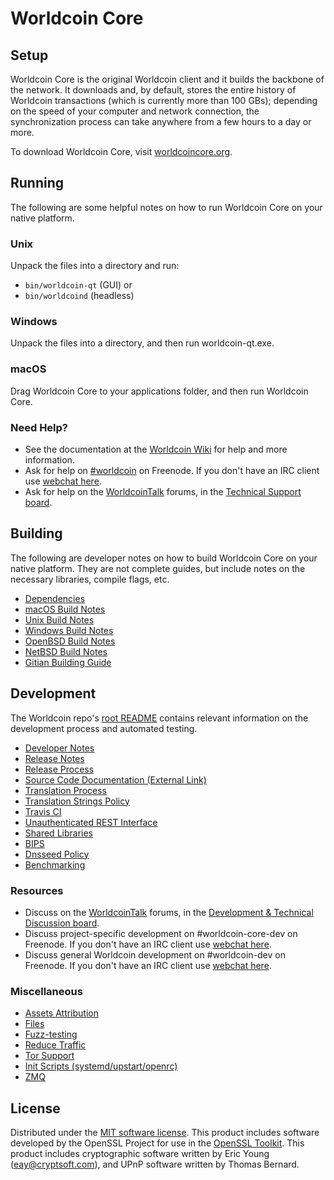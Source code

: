Worldcoin Core
=============

Setup
---------------------
Worldcoin Core is the original Worldcoin client and it builds the backbone of the network. It downloads and, by default, stores the entire history of Worldcoin transactions (which is currently more than 100 GBs); depending on the speed of your computer and network connection, the synchronization process can take anywhere from a few hours to a day or more.

To download Worldcoin Core, visit [worldcoincore.org](https://worldcoincore.org/en/releases/).

Running
---------------------
The following are some helpful notes on how to run Worldcoin Core on your native platform.

### Unix

Unpack the files into a directory and run:

- `bin/worldcoin-qt` (GUI) or
- `bin/worldcoind` (headless)

### Windows

Unpack the files into a directory, and then run worldcoin-qt.exe.

### macOS

Drag Worldcoin Core to your applications folder, and then run Worldcoin Core.

### Need Help?

* See the documentation at the [Worldcoin Wiki](https://en.worldcoin.it/wiki/Main_Page)
for help and more information.
* Ask for help on [#worldcoin](http://webchat.freenode.net?channels=worldcoin) on Freenode. If you don't have an IRC client use [webchat here](http://webchat.freenode.net?channels=worldcoin).
* Ask for help on the [WorldcoinTalk](https://worldcointalk.org/) forums, in the [Technical Support board](https://worldcointalk.org/index.php?board=4.0).

Building
---------------------
The following are developer notes on how to build Worldcoin Core on your native platform. They are not complete guides, but include notes on the necessary libraries, compile flags, etc.

- [Dependencies](dependencies.md)
- [macOS Build Notes](build-osx.md)
- [Unix Build Notes](build-unix.md)
- [Windows Build Notes](build-windows.md)
- [OpenBSD Build Notes](build-openbsd.md)
- [NetBSD Build Notes](build-netbsd.md)
- [Gitian Building Guide](gitian-building.md)

Development
---------------------
The Worldcoin repo's [root README](/README.md) contains relevant information on the development process and automated testing.

- [Developer Notes](developer-notes.md)
- [Release Notes](release-notes.md)
- [Release Process](release-process.md)
- [Source Code Documentation (External Link)](https://dev.visucore.com/worldcoin/doxygen/)
- [Translation Process](translation_process.md)
- [Translation Strings Policy](translation_strings_policy.md)
- [Travis CI](travis-ci.md)
- [Unauthenticated REST Interface](REST-interface.md)
- [Shared Libraries](shared-libraries.md)
- [BIPS](bips.md)
- [Dnsseed Policy](dnsseed-policy.md)
- [Benchmarking](benchmarking.md)

### Resources
* Discuss on the [WorldcoinTalk](https://worldcointalk.org/) forums, in the [Development & Technical Discussion board](https://worldcointalk.org/index.php?board=6.0).
* Discuss project-specific development on #worldcoin-core-dev on Freenode. If you don't have an IRC client use [webchat here](http://webchat.freenode.net/?channels=worldcoin-core-dev).
* Discuss general Worldcoin development on #worldcoin-dev on Freenode. If you don't have an IRC client use [webchat here](http://webchat.freenode.net/?channels=worldcoin-dev).

### Miscellaneous
- [Assets Attribution](assets-attribution.md)
- [Files](files.md)
- [Fuzz-testing](fuzzing.md)
- [Reduce Traffic](reduce-traffic.md)
- [Tor Support](tor.md)
- [Init Scripts (systemd/upstart/openrc)](init.md)
- [ZMQ](zmq.md)

License
---------------------
Distributed under the [MIT software license](/COPYING).
This product includes software developed by the OpenSSL Project for use in the [OpenSSL Toolkit](https://www.openssl.org/). This product includes
cryptographic software written by Eric Young ([eay@cryptsoft.com](mailto:eay@cryptsoft.com)), and UPnP software written by Thomas Bernard.

